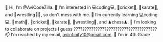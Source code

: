 👋 Hi, I’m @AviCodeZilla.
👀 I’m interested in  💻coding💻, 🏏cricket🏏, 🥋karate🥋, and 🤼‍wrestling🤼‍♂️, so don't mess with me.
🌱 I’m currently learning 💻coding💻, 📐math📐, 🏏cricket🏏, 🥋karate🥋, 🤼‍wrestling🤼‍, and ♟chess♟. 💞️ I’m looking to collaborate on projects I guess ?????????????????????????????????????? 📫 I’m reached by my email, aviinfinity10@gmail.com.
📕 I’m in 4th Grade
